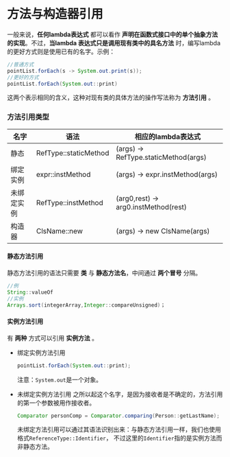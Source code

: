 方法与构造器引用
==========================
一般来说，**任何lambda表达式** 都可以看作 **声明在函数式接口中的单个抽象方法的实现**。不过，**当lambda
表达式只是调用现有类中的具名方法** 时，编写lambda的更好方式则是使用已有的名字。示例：
```java
//普通方式
pointList.forEach(s -> System.out.print(s));
//更好的方式
pointList.forEach(System.out::print)
```
这两个表示相同的含义，这种对现有类的具体方法的操作写法称为 **方法引用** 。

### 方法引用类型

名字|语法|相应的lambda表达式
----|---|-----------------
静态|RefType::staticMethod|(args) -> RefType.staticMethod(args)
绑定实例|expr::instMethod|(args) -> expr.instMethod(args)
未绑定实例|RefType::instMethod|(arg0,rest) -> arg0.instMethod(rest)
构造器|ClsName::new|(args) -> new ClsName(args)

#### 静态方法引用
静态方法引用的语法只需要 **类** 与 **静态方法名**，中间通过 **两个冒号** 分隔。
```java
//例
String::valueOf
//实例
Arrays.sort(integerArray,Integer::compareUnsigned)；
```

#### 实例方法引用
有 **两种** 方式可以引用 **实例方法** 。

+ 绑定实例方法引用

  ```java
  pointList.forEach(System.out::print);
  ```
  注意：`System.out`是一个对象。
+ 未绑定实例方法引用
  之所以起这个名字，是因为接收者是不确定的，方法引用的第一个参数被用作接收者。

  ```java
  Comparator personComp = Comparator.comparing(Person::getLastName);
  ```
  未绑定方法引用可以通过其语法识别出来：与静态方法引用一样，我们也使用格式`ReferenceType::Identifier`，
  不过这里的`Identifier`指的是实例方法而非静态方法。

